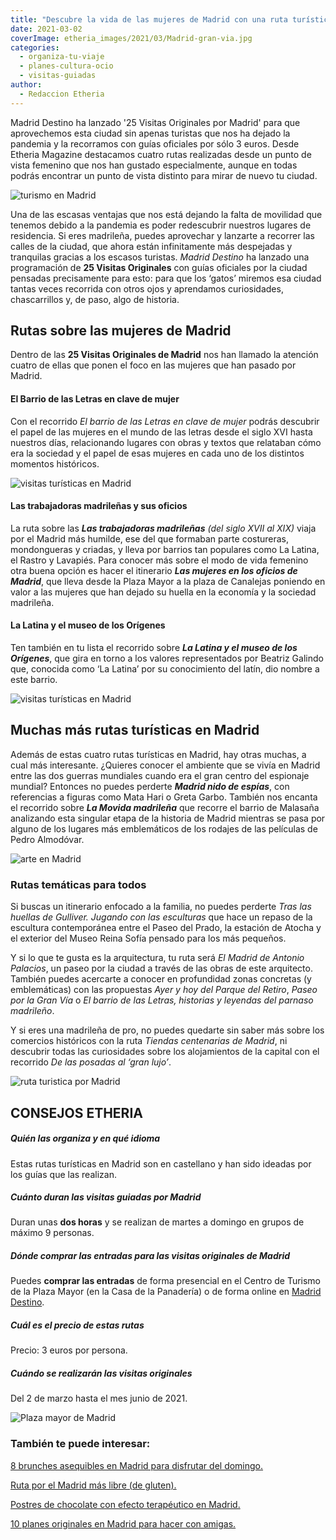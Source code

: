 ```yaml
---
title: "Descubre la vida de las mujeres de Madrid con una ruta turística"
date: 2021-03-02
coverImage: etheria_images/2021/03/Madrid-gran-via.jpg
categories: 
  - organiza-tu-viaje
  - planes-cultura-ocio
  - visitas-guiadas
author: 
  - Redaccion Etheria
---
```


Madrid Destino ha lanzado '25 Visitas Originales por Madrid' para que aprovechemos esta ciudad sin apenas turistas que nos ha dejado la pandemia y la recorramos con guías oficiales por sólo 3 euros. Desde Etheria Magazine destacamos cuatro rutas realizadas desde un punto de vista femenino que nos han gustado especialmente, aunque en todas podrás encontrar un punto de vista distinto para mirar de nuevo tu ciudad.

![turismo en Madrid](etheria_images/2021/03/Madrid-gran-via.jpg "La Gran Vía al atardecer. © Florian Wehde")

Una de las escasas ventajas que nos está dejando la falta de movilidad que tenemos 
debido a la pandemia es poder redescubrir nuestros lugares de residencia. Si eres 
madrileña, puedes aprovechar y lanzarte a recorrer las calles de la ciudad, que ahora 
están infinitamente más despejadas y tranquilas gracias a los escasos turistas. _Madrid 
Destino_ ha lanzado una programación de **25 Visitas Originales** con guías oficiales 
por la ciudad pensadas precisamente para esto: para que los ‘gatos’ miremos esa ciudad 
tantas veces recorrida con otros ojos y aprendamos curiosidades, chascarrillos y, de 
paso, algo de historia. 

## Rutas sobre las mujeres de Madrid

Dentro de las **25 Visitas Originales de Madrid** nos han llamado la atención cuatro de 
ellas que ponen el foco en las mujeres que han pasado por Madrid. 

#### El Barrio de las Letras en clave de mujer

Con el recorrido _El barrio de las Letras en clave de mujer_ podrás descubrir el papel 
de las mujeres en el mundo de las letras desde el siglo XVI hasta nuestros días, 
relacionando lugares con obras y textos que relataban cómo era la sociedad y el papel de 
esas mujeres en cada uno de los distintos momentos históricos. 

![visitas turísticas en Madrid](etheria_images/2021/03/Madrid-la-latina.jpg "Tejados de La Latina desde la calle Segovia. © Javier Sánchez/Madrid Destino")

#### Las trabajadoras madrileñas y sus oficios

La ruta sobre las _**Las trabajadoras madrileñas** (del siglo XVII al XIX)_ viaja por el 
Madrid más humilde, ese del que formaban parte costureras, mondongueras y criadas, y 
lleva por barrios tan populares como La Latina, el Rastro y Lavapiés. Para conocer más 
sobre el modo de vida femenino otra buena opción es hacer el itinerario _**Las mujeres 
en los oficios de Madrid**_, que lleva desde la Plaza Mayor a la plaza de Canalejas 
poniendo en valor a las mujeres que han dejado su huella en la economía y la sociedad 
madrileña. 

#### La Latina y el museo de los Orígenes

Ten también en tu lista el recorrido sobre _**La Latina y el museo de los Orígenes**_, 
que gira en torno a los valores representados por Beatriz Galindo que, conocida como ‘La 
Latina’ por su conocimiento del latín, dio nombre a este barrio. 

![visitas turísticas en Madrid](etheria_images/2021/03/Madrid-Barrio-de-Lavapies.jpg "Estación de metro de Lavapiés junto a la calle Argumosa. © Hiberus/Madrid Destino")

## Muchas más rutas turísticas en Madrid

Además de estas cuatro rutas turísticas en Madrid, hay otras muchas, a cual más 
interesante. ¿Quieres conocer el ambiente que se vivía en Madrid entre las dos guerras 
mundiales cuando era el gran centro del espionaje mundial? Entonces no puedes perderte 
_**Madrid nido de espías**_, con referencias a figuras como Mata Hari o Greta Garbo. 
También nos encanta el recorrido sobre **_La Movida madrileña_** que recorre el barrio 
de Malasaña analizando esta singular etapa de la historia de Madrid mientras se pasa por 
alguno de los lugares más emblemáticos de los rodajes de las películas de Pedro 
Almodóvar. 

![arte en Madrid](etheria_images/2021/03/Madrid-atocha.jpg "Escultura de Antonio López en Atocha.")

### Rutas temáticas para todos

Si buscas un itinerario enfocado a la familia, no puedes perderte _Tras las huellas de 
Gulliver. Jugando con las esculturas_ que hace un repaso de la escultura contemporánea 
entre el Paseo del Prado, la estación de Atocha y el exterior del Museo Reina Sofía 
pensado para los más pequeños. 

Y si lo que te gusta es la arquitectura, tu ruta será _El Madrid de Antonio Palacios_, 
un paseo por la ciudad a través de las obras de este arquitecto. También puedes 
acercarte a conocer en profundidad zonas concretas (y emblemáticas) con las propuestas 
_Ayer y hoy del Parque del Retiro_, _Paseo por la Gran Vía_ o _El barrio de las Letras, 
historias y leyendas del parnaso madrileño_. 

Y si eres una madrileña de pro, no puedes quedarte sin saber más sobre los comercios 
históricos con la ruta _Tiendas centenarias de Madrid_, ni descubrir todas las 
curiosidades sobre los alojamientos de la capital con el recorrido _De las posadas al 
‘gran lujo’_. 

![ruta turistica por Madrid](etheria_images/2021/03/Madrid-posadas-cava-baja.jpg "Posada El León de Oro, en la Cava Baja. © SG")

## CONSEJOS ETHERIA

##### Quién las organiza y en qué idioma

Estas rutas turísticas en Madrid son en castellano y han sido ideadas por los guías que 
las realizan. 

##### Cuánto duran las visitas guiadas por Madrid

Duran unas **dos horas** y se realizan de martes a domingo en grupos de máximo 9 
personas. 

##### Dónde comprar las entradas para las visitas originales de Madrid

Puedes **comprar las entradas** de forma presencial en el Centro de Turismo de la Plaza 
Mayor (en la Casa de la Panadería) o de forma online en [Madrid 
Destino](https://tienda.madrid-destino.com/es/turismo). 

##### Cuál es el precio de estas rutas

Precio: 3 euros por persona. 

##### Cuándo se realizarán las visitas originales

Del 2 de marzo hasta el mes junio de 2021. 

![Plaza mayor de Madrid](etheria_images/2021/03/Madrid-Plaza-Mayor.jpg "Plaza Mayor: Estatua ecuestre de Felipe III con Casa de la Panadería de fondo. © Paolo Giocoso/Madrid Destino")

### También te puede interesar:

[8 brunches asequibles en Madrid para disfrutar del 
domingo.](https://etheriamagazine.com/2020/11/13/brunch-buenos-y-baratos-en-madrid/) 

[Ruta por el Madrid más libre (de 
gluten).](https://etheriamagazine.com/2020/10/02/ruta-madrid-sin-gluten-mejores-restaurantes-pastelerias/) 

[Postres de chocolate con efecto terapéutico en 
Madrid.](https://etheriamagazine.com/2020/09/11/donde-tomar-mejores-postres-chocolate-en-madrid/) 

[10 planes originales en Madrid para hacer con 
amigas.](https://etheriamagazine.com/2020/08/27/10-planes-originales-en-madrid-con-amigas/)
